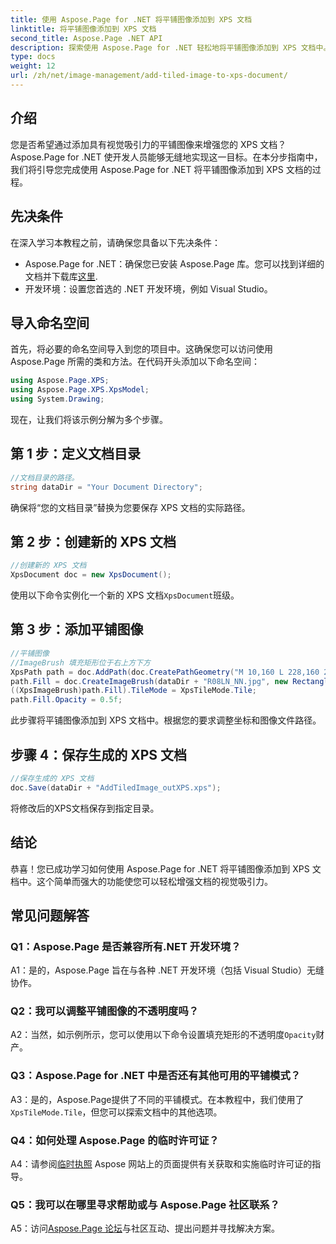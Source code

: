 ```yaml
---
title: 使用 Aspose.Page for .NET 将平铺图像添加到 XPS 文档
linktitle: 将平铺图像添加到 XPS 文档
second_title: Aspose.Page .NET API
description: 探索使用 Aspose.Page for .NET 轻松地将平铺图像添加到 XPS 文档中。增强视觉吸引力并创建令人惊叹的文档。
type: docs
weight: 12
url: /zh/net/image-management/add-tiled-image-to-xps-document/
---
```

## 介绍

您是否希望通过添加具有视觉吸引力的平铺图像来增强您的 XPS 文档？ Aspose.Page for .NET 使开发人员能够无缝地实现这一目标。在本分步指南中，我们将引导您完成使用 Aspose.Page for .NET 将平铺图像添加到 XPS 文档的过程。

## 先决条件

在深入学习本教程之前，请确保您具备以下先决条件：

-  Aspose.Page for .NET：确保您已安装 Aspose.Page 库。您可以找到详细的文档并下载库[这里](https://reference.aspose.com/page/net/).
- 开发环境：设置您首选的 .NET 开发环境，例如 Visual Studio。

## 导入命名空间

首先，将必要的命名空间导入到您的项目中。这确保您可以访问使用 Aspose.Page 所需的类和方法。在代码开头添加以下命名空间：

```csharp
using Aspose.Page.XPS;
using Aspose.Page.XPS.XpsModel;
using System.Drawing;
```

现在，让我们将该示例分解为多个步骤。

## 第 1 步：定义文档目录

```csharp
//文档目录的路径。
string dataDir = "Your Document Directory";
```

确保将“您的文档目录”替换为您要保存 XPS 文档的实际路径。

## 第 2 步：创建新的 XPS 文档

```csharp
//创建新的 XPS 文档
XpsDocument doc = new XpsDocument();
```

使用以下命令实例化一个新的 XPS 文档`XpsDocument`班级。

## 第 3 步：添加平铺图像

```csharp
//平铺图像
//ImageBrush 填充矩形位于右上方下方
XpsPath path = doc.AddPath(doc.CreatePathGeometry("M 10,160 L 228,160 228,305 10,305"));
path.Fill = doc.CreateImageBrush(dataDir + "R08LN_NN.jpg", new RectangleF(0f, 0f, 128f, 96f), new RectangleF(0f, 0f, 64f, 48f));
((XpsImageBrush)path.Fill).TileMode = XpsTileMode.Tile;
path.Fill.Opacity = 0.5f;
```

此步骤将平铺图像添加到 XPS 文档中。根据您的要求调整坐标和图像文件路径。

## 步骤 4：保存生成的 XPS 文档

```csharp
//保存生成的 XPS 文档
doc.Save(dataDir + "AddTiledImage_outXPS.xps");
```

将修改后的XPS文档保存到指定目录。

## 结论

恭喜！您已成功学习如何使用 Aspose.Page for .NET 将平铺图像添加到 XPS 文档中。这个简单而强大的功能使您可以轻松增强文档的视觉吸引力。

## 常见问题解答

### Q1：Aspose.Page 是否兼容所有.NET 开发环境？

A1：是的，Aspose.Page 旨在与各种 .NET 开发环境（包括 Visual Studio）无缝协作。

### Q2：我可以调整平铺图像的不透明度吗？

A2：当然，如示例所示，您可以使用以下命令设置填充矩形的不透明度`Opacity`财产。

### Q3：Aspose.Page for .NET 中是否还有其他可用的平铺模式？

 A3：是的，Aspose.Page提供了不同的平铺模式。在本教程中，我们使用了`XpsTileMode.Tile`，但您可以探索文档中的其他选项。

### Q4：如何处理 Aspose.Page 的临时许可证？

 A4：请参阅[临时执照](https://purchase.aspose.com/temporary-license/) Aspose 网站上的页面提供有关获取和实施临时许可证的指导。

### Q5：我可以在哪里寻求帮助或与 Aspose.Page 社区联系？

 A5：访问[Aspose.Page 论坛](https://forum.aspose.com/c/page/39)与社区互动、提出问题并寻找解决方案。